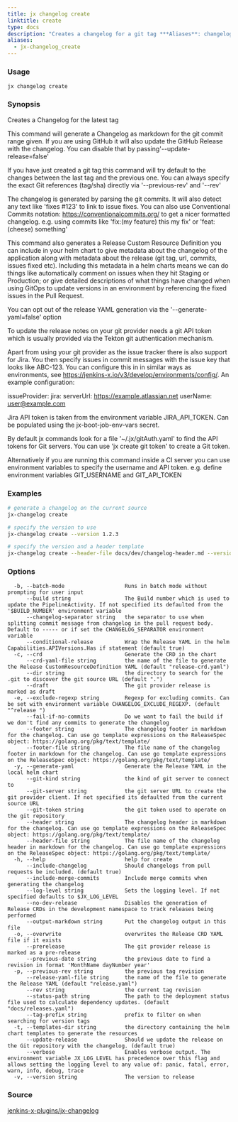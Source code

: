 ```yaml
---
title: jx changelog create
linktitle: create
type: docs
description: "Creates a changelog for a git tag ***Aliases**: changelog,changes,publish*"
aliases:
  - jx-changelog_create
---
```


### Usage

```
jx changelog create
```

### Synopsis

Creates a Changelog for the latest tag 

This command will generate a Changelog as markdown for the git commit range given. If you are using GitHub it will also update the GitHub Release with the changelog. You can disable that by passing'--update-release=false' 

If you have just created a git tag this command will try default to the changes between the last tag and the previous one. You can always specify the exact Git references (tag/sha) directly via '--previous-rev' and '--rev' 

The changelog is generated by parsing the git commits. It will also detect any text like 'fixes #123' to link to issue fixes. You can also use Conventional Commits notation: https://conventionalcommits.org/ to get a nicer formatted changelog. e.g. using commits like 'fix:(my feature) this my fix' or 'feat:(cheese) something' 

This command also generates a Release Custom Resource Definition you can include in your helm chart to give metadata about the changelog of the application along with metadata about the release (git tag, url, commits, issues fixed etc). Including this metadata in a helm charts means we can do things like automatically comment on issues when they hit Staging or Production; or give detailed descriptions of what things have changed when using GitOps to update versions in an environment by referencing the fixed issues in the Pull Request. 

You can opt out of the release YAML generation via the '--generate-yaml=false' option 

To update the release notes on your git provider needs a git API token which is usually provided via the Tekton git authentication mechanism. 

Apart from using your git provider as the issue tracker there is also support for Jira. You then specify issues in commit messages with the issue key that looks like ABC-123. You can configure this in in similar ways as environments, see https://jenkins-x.io/v3/develop/environments/config/. An example configuration: 

  issueProvider:
    jira:
      serverUrl: https://example.atlassian.net
      userName: user@example.com

Jira API token is taken from the environment variable JIRA_API_TOKEN. Can be populated using the jx-boot-job-env-vars secret.

By default jx commands look for a file '~/.jx/gitAuth.yaml' to find the API tokens for Git servers. You can use 'jx create git token' to create a Git token.

Alternatively if you are running this command inside a CI server you can use environment variables to specify the username and API token.
e.g. define environment variables GIT_USERNAME and GIT_API_TOKEN


### Examples

  ```bash
  # generate a changelog on the current source
  jx-changelog create
  
  # specify the version to use
  jx-changelog create --version 1.2.3
  
  # specify the version and a header template
  jx-changelog create --header-file docs/dev/changelog-header.md --version 1.2.3

  ```
### Options

```
  -b, --batch-mode                   Runs in batch mode without prompting for user input
      --build string                 The Build number which is used to update the PipelineActivity. If not specified its defaulted from the '$BUILD_NUMBER' environment variable
      --changelog-separator string   the separator to use when splitting commit message from changelog in the pull request body. Default to ----- or if set the CHANGELOG_SEPARATOR environment variable
      --conditional-release          Wrap the Release YAML in the helm Capabilities.APIVersions.Has if statement (default true)
  -c, --crd                          Generate the CRD in the chart
      --crd-yaml-file string         the name of the file to generate the Release CustomResourceDefinition YAML (default "release-crd.yaml")
      --dir string                   the directory to search for the .git to discover the git source URL (default ".")
      --draft                        The git provider release is marked as draft
  -e, --exclude-regexp string        Regexp for excluding commits. Can be set with environment variable CHANGELOG_EXCLUDE_REGEXP. (default "^release ")
      --fail-if-no-commits           Do we want to fail the build if we don't find any commits to generate the changelog
      --footer string                The changelog footer in markdown for the changelog. Can use go template expressions on the ReleaseSpec object: https://golang.org/pkg/text/template/
      --footer-file string           The file name of the changelog footer in markdown for the changelog. Can use go template expressions on the ReleaseSpec object: https://golang.org/pkg/text/template/
  -y, --generate-yaml                Generate the Release YAML in the local helm chart
      --git-kind string              the kind of git server to connect to
      --git-server string            the git server URL to create the git provider client. If not specified its defaulted from the current source URL
      --git-token string             the git token used to operate on the git repository
      --header string                The changelog header in markdown for the changelog. Can use go template expressions on the ReleaseSpec object: https://golang.org/pkg/text/template/
      --header-file string           The file name of the changelog header in markdown for the changelog. Can use go template expressions on the ReleaseSpec object: https://golang.org/pkg/text/template/
  -h, --help                         help for create
      --include-changelog            Should changelogs from pull requests be included. (default true)
      --include-merge-commits        Include merge commits when generating the changelog
      --log-level string             Sets the logging level. If not specified defaults to $JX_LOG_LEVEL
      --no-dev-release               Disables the generation of Release CRDs in the development namespace to track releases being performed
      --output-markdown string       Put the changelog output in this file
  -o, --overwrite                    overwrites the Release CRD YAML file if it exists
      --prerelease                   The git provider release is marked as a pre-release
      --previous-date string         the previous date to find a revision in format 'MonthName dayNumber year'
  -p, --previous-rev string          the previous tag revision
      --release-yaml-file string     the name of the file to generate the Release YAML (default "release.yaml")
      --rev string                   the current tag revision
      --status-path string           The path to the deployment status file used to calculate dependency updates. (default "docs/releases.yaml")
      --tag-prefix string            prefix to filter on when searching for version tags
  -t, --templates-dir string         the directory containing the helm chart templates to generate the resources
      --update-release               Should we update the release on the Git repository with the changelog. (default true)
      --verbose                      Enables verbose output. The environment variable JX_LOG_LEVEL has precedence over this flag and allows setting the logging level to any value of: panic, fatal, error, warn, info, debug, trace
  -v, --version string               The version to release
```



### Source

[jenkins-x-plugins/jx-changelog](https://github.com/jenkins-x-plugins/jx-changelog)
